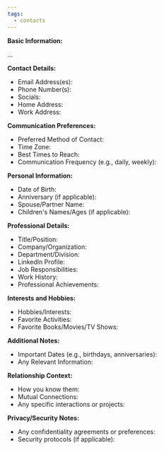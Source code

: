 ```yaml
---
tags:
  - contacts
---
```

**Basic Information:**

...

**Contact Details:**

- Email Address(es):
- Phone Number(s):
- Socials:
- Home Address:
- Work Address:

**Communication Preferences:**

- Preferred Method of Contact:
- Time Zone:
- Best Times to Reach:
- Communication Frequency (e.g., daily, weekly):

**Personal Information:**

- Date of Birth:
- Anniversary (if applicable):
- Spouse/Partner Name:
- Children's Names/Ages (if applicable):

**Professional Details:**

- Title/Position:
- Company/Organization:
- Department/Division:
- LinkedIn Profile:
- Job Responsibilities:
- Work History:
- Professional Achievements:

**Interests and Hobbies:**

- Hobbies/Interests:
- Favorite Activities:
- Favorite Books/Movies/TV Shows:

**Additional Notes:**

- Important Dates (e.g., birthdays, anniversaries):
- Any Relevant Information:

**Relationship Context:**

- How you know them:
- Mutual Connections:
- Any specific interactions or projects:

**Privacy/Security Notes:**

- Any confidentiality agreements or preferences:
- Security protocols (if applicable):
